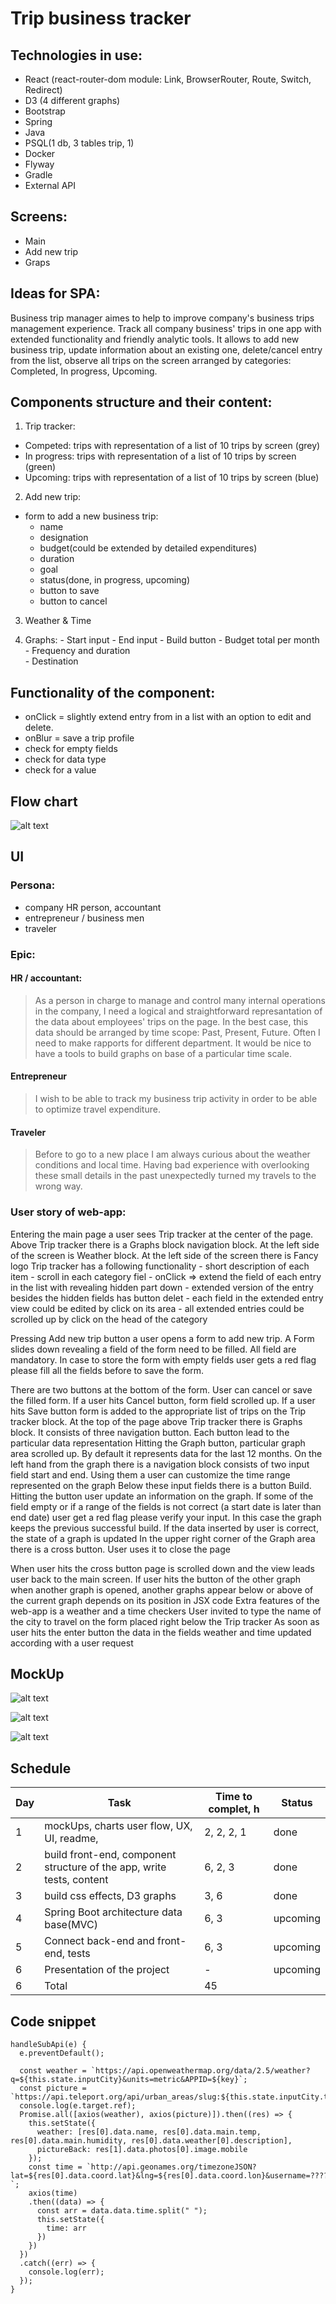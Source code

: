 # Trip business tracker

## Technologies in use:
   - React (react-router-dom module: Link, BrowserRouter, Route, Switch, Redirect)
   - D3 (4 different graphs)
   - Bootstrap
   - Spring
   - Java
   - PSQL(1 db, 3 tables trip, 1)
   - Docker
   - Flyway
   - Gradle
   - External API

## Screens: 
   - Main
   - Add new trip
   - Graps

## Ideas for SPA:

Business trip manager aimes to help to improve company's business trips management experience.
Track all company business' trips in one app with extended functionality and friendly analytic tools. It allows to add new business trip, update information about an existing one, delete/cancel entry from the list, observe all trips on the screen arranged by categories: Completed, In progress, Upcoming.

## Components structure and their content:

  1. Trip tracker:
   - Competed: trips with representation of a list of 10 trips by screen (grey)
   - In progress: trips with representation of a list of 10 trips by screen (green)
   - Upcoming: trips with representation of a list of 10 trips by screen (blue)

  2. Add new trip:
   - form to add a new business trip:
		- name
		- designation
		- budget(could be extended by detailed expenditures)
		- duration
		- goal
		- status(done, in progress, upcoming)
		- button to save
		- button to cancel
  3. Weather & Time

  4. Graphs:
	- Start input
	- End input
	- Build button
	- Budget total per month
	- Frequency and duration	
	- Destination

## Functionality of the component: 
   - onClick = slightly extend entry from in a list with an option to edit and delete.
   - onBlur = save a trip profile
   - check for empty fields
   - check for data type
   - check for a value

## Flow chart
![alt text](https://github.com/NovaXam/BTM/blob/master/Planning/BTM.png)

## UI
   ### Persona:
   - company HR person, accountant
   - entrepreneur / business men
   - traveler

   ### Epic:
   #### HR / accountant:
   > As a person in charge to manage and control many internal operations in the company, I need a logical and straightforward represantation of the data about employees' trips on the page. In the best case, this data should be arranged by time scope: Past, Present, Future. 
   Often I need to make rapports for different department. It would be nice to have a tools to build graphs on base of a particular time scale.

   #### Entrepreneur
   > I wish to be able to track my business trip activity in order to be able to optimize travel expenditure. 

   #### Traveler
   > Before to go to a new place I am always curious about the weather conditions and local time.
   Having bad experience with overlooking these small details in the past unexpectedly turned my travels to the wrong way.

   ### User story of web-app:
 Entering the main page a user sees Trip tracker at the  center of the page.
 Above Trip tracker there is a Graphs block navigation block.
 At the left side of the screen is Weather block.
 At the left side of the screen there is Fancy logo
 Trip tracker has a following functionality
    - short description of each item
    - scroll in each category fiel
    - onClick => extend the field of each entry in the list with revealing hidden part down
    - extended version of the entry besides the hidden fields has button delet
    - each field in the extended entry view could be edited by click on its area
    - all extended entries could be scrolled up by click on the head of the category
 
 Pressing Add new trip button a user opens a form to add new trip. A Form slides down revealing a field of the form need to be filled. All field are mandatory. In case to store the form with empty fields user gets a red flag please fill all the fields before to save the form. 
 
 There are two buttons at the bottom of the form. User can cancel or save the filled form.
 If a user hits Cancel button, form field scrolled up. If a user hits Save button form is added to the appropriate list of trips on the Trip tracker block.
 At the top of the page above Trip tracker there is Graphs block. It consists of three navigation button. Each button lead to the particular data representation
 Hitting the Graph button, particular graph area scrolled up. By default it represents data for the last 12 months. On the left hand from the graph there is a navigation block consists of two input field start and end. Using them a user can customize the time range represented on the graph
 Below these input fields there is a button Build. Hitting the button user update an information on the graph. If some of the field empty or if a range of the fields is not correct (a start date is later than end date) user get a red flag please verify your input. In this case the graph keeps the previous successful build. If the data inserted by user is correct, the state of a graph is updated
 In the upper right corner of the Graph area there is a cross button. User uses it to close the page
 
 When user hits the cross button page is scrolled down and the view leads user back to the main screen. If user hits the button of the other graph when another graph is opened, another graphs appear below or above of the current graph depends on its position in JSX code
 Extra features of the web-app is a weather and a time checkers
 User invited to type the name of the city to travel on the form placed right below the Trip tracker
 As soon as user hits the enter button the data in the fields weather and time updated according with a user request

## MockUp

![alt text](https://github.com/NovaXam/BTM/blob/master/Planning/graphs.JPG)

![alt text](https://github.com/NovaXam/BTM/blob/master/Planning/newTrip.JPG)

![alt text](https://github.com/NovaXam/BTM/blob/master/Planning/tripTracker.JPG)


## Schedule
  
| Day | Task | Time to complet, h | Status |
|---|---|---|---|
| 1 | mockUps, charts user flow, UX, UI, readme, |  2,  2,  2,  1  | done |
| 2 | build front-end, component structure of the app, write tests, content | 6, 2, 3  | done  |
| 3 | build css effects, D3 graphs |  3, 6  | done |
| 4 | Spring Boot architecture data base(MVC) |  6, 3  | upcoming |
| 5 | Connect back-end and front-end, tests |  6, 3  | upcoming |
| 6 | Presentation of the project |  -  | upcoming |
| 6 | Total |  45  | |
		    					   

## Code snippet
```JS
handleSubApi(e) {
  e.preventDefault();
  
  const weather = `https://api.openweathermap.org/data/2.5/weather?q=${this.state.inputCity}&units=metric&APPID=${key}`;
  const picture = `https://api.teleport.org/api/urban_areas/slug:${this.state.inputCity.toLowerCase()}/images/`;
  console.log(e.target.ref);
  Promise.all([axios(weather), axios(picture)]).then((res) => {
    this.setState({
      weather: [res[0].data.name, res[0].data.main.temp, res[0].data.main.humidity, res[0].data.weather[0].description],
      pictureBack: res[1].data.photos[0].image.mobile
    });
    const time = `http://api.geonames.org/timezoneJSON?lat=${res[0].data.coord.lat}&lng=${res[0].data.coord.lon}&username=?????`;
    axios(time)
    .then((data) => {
      const arr = data.data.time.split(" ");
      this.setState({
        time: arr
      })
    }) 
  })
  .catch((err) => {
    console.log(err);
  });
}
```

```Java

```


